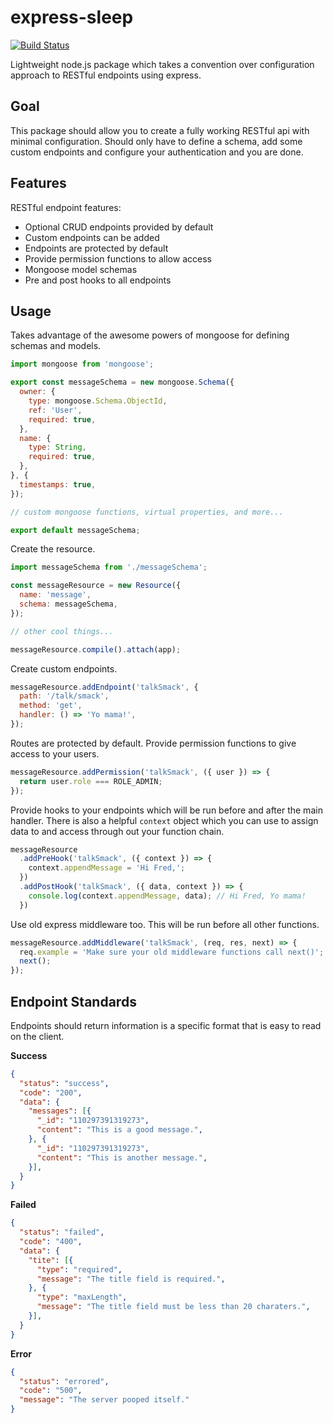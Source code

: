 # express-sleep
[![Build Status](https://travis-ci.org/jackrobertscott/express-sleep.svg?branch=master)](https://travis-ci.org/jackrobertscott/express-sleep)

Lightweight node.js package which takes a convention over configuration approach to RESTful endpoints using express.

## Goal

This package should allow you to create a fully working RESTful api with minimal configuration. Should only have to define a schema, add some custom endpoints and configure your authentication and you are done.

## Features

RESTful endpoint features:
- Optional CRUD endpoints provided by default
- Custom endpoints can be added
- Endpoints are protected by default
- Provide permission functions to allow access
- Mongoose model schemas
- Pre and post hooks to all endpoints

## Usage

Takes advantage of the awesome powers of mongoose for defining schemas and models.

```js
import mongoose from 'mongoose';

export const messageSchema = new mongoose.Schema({
  owner: {
    type: mongoose.Schema.ObjectId,
    ref: 'User',
    required: true,
  },
  name: {
    type: String,
    required: true,
  },
}, {
  timestamps: true,
});

// custom mongoose functions, virtual properties, and more...

export default messageSchema;
```

Create the resource.

```js
import messageSchema from './messageSchema';

const messageResource = new Resource({
  name: 'message',
  schema: messageSchema,
});

// other cool things...

messageResource.compile().attach(app);
```

Create custom endpoints.

```js
messageResource.addEndpoint('talkSmack', {
  path: '/talk/smack',
  method: 'get',
  handler: () => 'Yo mama!',
});
```

Routes are protected by default. Provide permission functions to give access to your users.

```js
messageResource.addPermission('talkSmack', ({ user }) => {
  return user.role === ROLE_ADMIN;
});
```

Provide hooks to your endpoints which will be run before and after the main handler. There is also a helpful `context` object which you can use to assign data to and access through out your function chain.

```js
messageResource
  .addPreHook('talkSmack', ({ context }) => {
    context.appendMessage = 'Hi Fred,';
  })
  .addPostHook('talkSmack', ({ data, context }) => {
    console.log(context.appendMessage, data); // Hi Fred, Yo mama!
  })
```

Use old express middleware too. This will be run before all other functions.

```js
messageResource.addMiddleware('talkSmack', (req, res, next) => {
  req.example = 'Make sure your old middleware functions call next()';
  next();
});
```

## Endpoint Standards

Endpoints should return information is a specific format that is easy to read on the client.

**Success**

```json
{
  "status": "success",
  "code": "200",
  "data": {
    "messages": [{
      "_id": "110297391319273",
      "content": "This is a good message.",
    }, {
      "_id": "110297391319273",
      "content": "This is another message.",
    }],
  }
}
```

**Failed**

```json
{
  "status": "failed",
  "code": "400",
  "data": {
    "tite": [{
      "type": "required",
      "message": "The title field is required.",
    }, {
      "type": "maxLength",
      "message": "The title field must be less than 20 charaters.",
    }],
  }
}
```

**Error**

```json
{
  "status": "errored",
  "code": "500",
  "message": "The server pooped itself."
}
```



